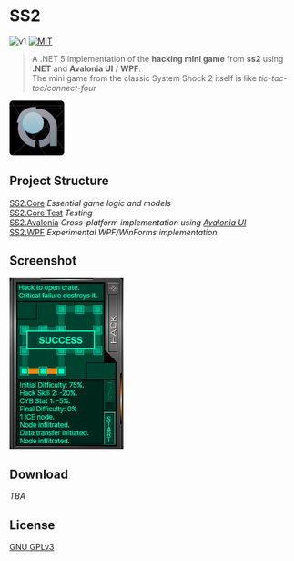 # SS2

![v1](https://img.shields.io/badge/Version-0.1.0-blue)
[![MIT](https://img.shields.io/badge/License-GNU%20GPLv3-red)](LICENSE)

> A .NET 5 implementation of the **hacking mini game** from **ss2** using **.NET** and **Avalonia UI** / **WPF**.  
> The mini game from the classic System Shock 2 itself is like *tic-tac-toc/connect-four*

![Icon](Assets/Icon_96x96.png)

## Project Structure

[SS2.Core](SS2.Core) *Essential game logic and models*  
[SS2.Core.Test](SS2.Core.Test) *Testing*  
[SS2.Avalonia](SS2.AvaloniaUI) *Cross-platform implementation using [Avalonia UI](https://avaloniaui.net/)*   
[SS2.WPF](SS2.WPF) *Experimental WPF/WinForms implementation*  

## Screenshot

![success](Assets/Screenshots/success.png)


## Download

*TBA*

<!-- 
* [Windows x64]()
* [Linux x64]()
* [macOS x64]()
-->

## License

[GNU GPLv3](LICENSE)